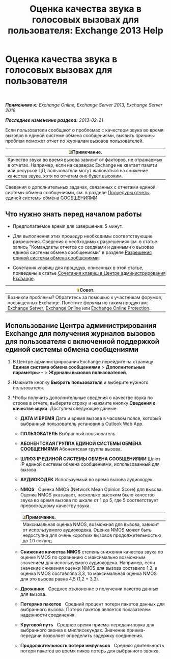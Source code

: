﻿---
title: 'Оценка качества звука в голосовых вызовах для пользователя: Exchange 2013 Help'
TOCTitle: Оценка качества звука в голосовых вызовах для пользователя
ms:assetid: 0c945886-3cfa-423e-9b46-0d6b1584a145
ms:mtpsurl: https://technet.microsoft.com/ru-ru/library/JJ659059(v=EXCHG.150)
ms:contentKeyID: 50556333
ms.date: 05/22/2018
mtps_version: v=EXCHG.150
ms.translationtype: MT
---

# Оценка качества звука в голосовых вызовах для пользователя

 

_**Применимо к:** Exchange Online, Exchange Server 2013, Exchange Server 2016_

_**Последнее изменение раздела:** 2013-02-21_

Если пользователи сообщают о проблемах с качеством звука во время вызовов в единой системе обмена сообщениями, выявить причины проблем поможет отчет по журналам вызовов пользователей.

<table>
<thead>
<tr class="header">
<th><img src="images/JJ126620.note(EXCHG.150).gif" title="Примечание" alt="Примечание" />Примечание.</th>
</tr>
</thead>
<tbody>
<tr class="odd">
<td>Качество звука во время вызова зависит от факторов, не отражаемых в отчетах. Например, если на серверах Exchange не хватает памяти или ресурсов ЦП, пользователи могут жаловаться на снижение качества звука, хотя по отчетам оно будет высоким.</td>
</tr>
</tbody>
</table>


Сведения о дополнительных задачах, связанных с отчетами единой системы обмена сообщениями, см. в разделе [Процедуры отчеты единой системы обмена СООБЩЕНИЯМИ](um-reports-procedures-exchange-2013-help.md)

## Что нужно знать перед началом работы

  - Предполагаемое время для завершения: 5 минут.

  - Для выполнения этих процедур необходимы соответствующие разрешения. Сведения о необходимых разрешениях см. в статье запись "Командлеты отчетов со сводками и данными о вызовах единой системы обмена сообщениями" в разделе [Разрешения единой системы обмена сообщениями](unified-messaging-permissions-exchange-2013-help.md).

  - Сочетания клавиш для процедур, описанных в этой статье, приведены в статье [Сочетания клавиш в Центре администрирования Exchange](keyboard-shortcuts-in-the-exchange-admin-center-exchange-online-protection-help.md).

<table>
<thead>
<tr class="header">
<th><img src="images/Bb124558.tip(EXCHG.150).gif" title="Совет" alt="Совет" />Совет.</th>
</tr>
</thead>
<tbody>
<tr class="odd">
<td>Возникли проблемы? Обратитесь за помощью к участникам форумов, посвященных Exchange. Посетите форумы по таким продуктам: <a href="https://go.microsoft.com/fwlink/p/?linkid=60612">Exchange Server</a>, <a href="https://go.microsoft.com/fwlink/p/?linkid=267542">Exchange Online</a> или <a href="https://go.microsoft.com/fwlink/p/?linkid=285351">Exchange Online Protection</a>..</td>
</tr>
</tbody>
</table>


## Использование Центра администрирования Exchange для получения журналов вызовов для пользователя с включенной поддержкой единой системы обмена сообщениями

1.  В Центре администрирования Exchange перейдите на страницу **Единая система обмена сообщениями** \> **Дополнительные параметры**![Значок дополнительных параметров](images/JJ150550.5381819e-3b21-4873-8714-e9b956290b28(EXCHG.150).gif "Значок дополнительных параметров") \> **Журналы вызовов пользователей**.

2.  Нажмите кнопку **Выбрать пользователя** и выберите нужного пользователя.

3.  Чтобы получить дополнительные сведения о качестве звука по строке в отчете, выберите строку и нажмите кнопку **Сведения о качестве звука**. Доступны следующие данные:
    
      - **ДАТА И ВРЕМЯ** Дата и время вызова в часовом поясе, который выбранный пользователь установил в Outlook Web App.
    
      - **ПОЛЬЗОВАТЕЛЬ** Выбранный пользователь.
    
      - **АБОНЕНТСКАЯ ГРУППА ЕДИНОЙ СИСТЕМЫ ОБМЕНА СООБЩЕНИЯМИ** Абонентская группа вызова.
    
      - **ШЛЮЗ IP ЕДИНОЙ СИСТЕМЫ ОБМЕНА СООБЩЕНИЯМИ** Шлюз IP единой системы обмена сообщениями, использованный для вызова.
    
      - **АУДИОКОДЕК** Используемый во время вызова аудиокодек.
    
      - **NMOS**   Оценка NMOS (Network Mean Opinion Score) для вызова. Оценка NMOS указывает, насколько высоким было качество звука во время вызова по шкале от 1 до 5, где 5 соответствует превосходному качеству звука.
        
        <table>
        <thead>
        <tr class="header">
        <th><img src="images/JJ126620.note(EXCHG.150).gif" title="Примечание" alt="Примечание" />Примечание.</th>
        </tr>
        </thead>
        <tbody>
        <tr class="odd">
        <td>Максимальная оценка NMOS, возможная для вызова, зависит от используемого аудиокодека. Оценка NMOS может быть недоступна для очень коротких вызовов продолжительностью до 10 секунд.</td>
        </tr>
        </tbody>
        </table>
    
      - **Снижение качества NMOS** степень снижения качества звука по оценке NMOS по сравнению с максимально возможным значением для используемого аудиокодека. Например, если значение снижения оценки NMOS для вызова составило 1,2, а оценка NMOS составляла 3,3, то максимальная оценка NMOS для это вызова равна 4,5 (1,2 + 3,3).
    
      - **Дрожание**   Среднее отклонение в получении пакетов данных для вызова.
    
      - **Потеряно пакетов**   Средний процент потери пакетов данных для выбранного вызова. Потеря пакетов является показателем надежности соединения.
    
      - **Круговой путь**   Среднее время приема-передачи звука для выбранного звонка в миллисекундах. Значение приема-передачи позволяет определить задержку соединения.
    
      - **Продолжительность потери импульсов**   Средняя длительность потери пакетов во время пиков потерь для выбранного звонка.

